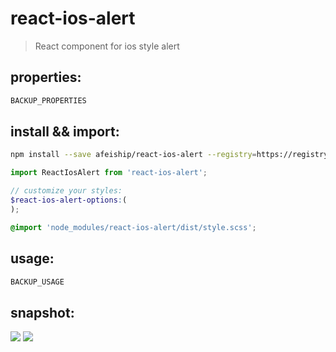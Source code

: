 # react-ios-alert
> React component for ios style alert

## properties:
```javascript
BACKUP_PROPERTIES
```

## install && import:
```bash
npm install --save afeiship/react-ios-alert --registry=https://registry.npm.taobao.org
```

```js
import ReactIosAlert from 'react-ios-alert';
```

```scss
// customize your styles:
$react-ios-alert-options:(
);

@import 'node_modules/react-ios-alert/dist/style.scss';
```


## usage:
```jsx
BACKUP_USAGE
```

## snapshot:

![](https://ws4.sinaimg.cn/large/006tNbRwgy1fv1ys1zcnjj30fw0be74w.jpg)
![](https://ws1.sinaimg.cn/large/006tNbRwgy1fv1ysg5tbqj30gc0a0q3d.jpg)
